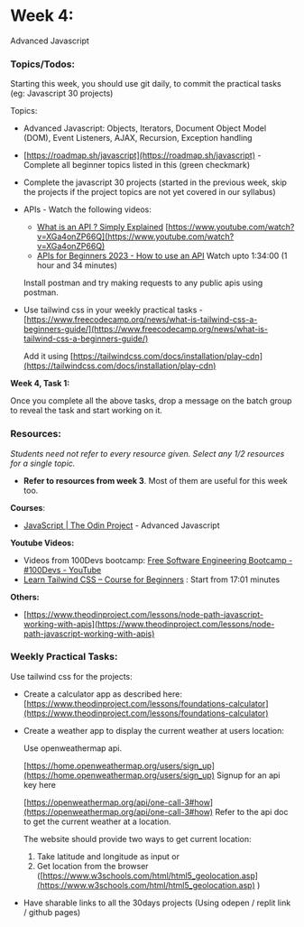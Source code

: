 # Week 4:

Advanced Javascript


### Topics/Todos: 

Starting this week, you should use git daily, to commit the practical tasks (eg: Javascript 30 projects)

Topics:

* Advanced Javascript: Objects, Iterators, Document Object Model (DOM), Event Listeners, AJAX, Recursion, Exception handling
* [https://roadmap.sh/javascript](https://roadmap.sh/javascript) - Complete all beginner topics listed in this (green checkmark)
* Complete the javascript 30 projects (started in the previous week, skip the projects if the project topics are not yet covered in our syllabus)
* APIs -
Watch the following videos:

  * [What is an API ? Simply Explained](https://www.youtube.com/watch?v=XGa4onZP66Q) [https://www.youtube.com/watch?v=XGa4onZP66Q](https://www.youtube.com/watch?v=XGa4onZP66Q) 
  * [APIs for Beginners 2023 - How to use an API](https://www.youtube.com/watch?v=WXsD0ZgxjRw) Watch upto 1:34:00 (1 hour and 34 minutes)

  Install postman and try making requests to any public apis using postman.

* Use tailwind css in your weekly practical tasks - [https://www.freecodecamp.org/news/what-is-tailwind-css-a-beginners-guide/](https://www.freecodecamp.org/news/what-is-tailwind-css-a-beginners-guide/) 

  Add it using [https://tailwindcss.com/docs/installation/play-cdn](https://tailwindcss.com/docs/installation/play-cdn)

**Week 4, Task 1:**

Once you complete all the above tasks, drop a message on the batch group to reveal the task and start working on it.


### Resources:

_Students need not refer to every resource given. Select any 1/2 resources for a single topic._



* **Refer to resources from week 3**. Most of them are useful for this week too.

**Courses**:

* [JavaScript | The Odin Project](https://www.theodinproject.com/paths/full-stack-javascript/courses/javascript) - Advanced Javascript

**Youtube Videos:**

* Videos from 100Devs bootcamp: [Free Software Engineering Bootcamp - #100Devs - YouTube](https://www.youtube.com/playlist?list=PLBf-QcbaigsKwq3k2YEBQS17xUwfOA3O3)
* [Learn Tailwind CSS – Course for Beginners](https://www.youtube.com/watch?v=ft30zcMlFao) : Start from 17:01 minutes 

**Others:**



* [https://www.theodinproject.com/lessons/node-path-javascript-working-with-apis](https://www.theodinproject.com/lessons/node-path-javascript-working-with-apis) 


### Weekly Practical Tasks:

Use tailwind css for the projects:



* Create a calculator app as described here: [https://www.theodinproject.com/lessons/foundations-calculator](https://www.theodinproject.com/lessons/foundations-calculator) 
* Create a weather app to display the current weather at users location:

  Use openweathermap api.

  [https://home.openweathermap.org/users/sign_up](https://home.openweathermap.org/users/sign_up) Signup for an api key here

  [https://openweathermap.org/api/one-call-3#how](https://openweathermap.org/api/one-call-3#how) Refer to the api doc to get the current weather at a location.

  The website should provide two ways to get current location:
  1. Take latitude and longitude as input or 
  2. Get location from the browser ([https://www.w3schools.com/html/html5_geolocation.asp](https://www.w3schools.com/html/html5_geolocation.asp) )
* Have sharable links to all the 30days projects (Using odepen / replit link / github pages)